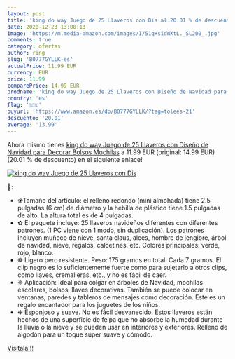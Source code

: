 ```yaml
---
layout: post
title: 'king do way Juego de 25 Llaveros con Dis al 20.01 % de descuento'
date: 2020-12-23 13:08:13
image: 'https://m.media-amazon.com/images/I/51q+sidWXtL._SL200_.jpg'
comments: true
category: ofertas
author: ring
slug: 'B0777GYLLK-es'
actualPrice: 11.99 EUR
currency: EUR
price: 11.99
comparePrice: 14.99 EUR
prodname: 'king do way Juego de 25 Llaveros con Diseño de Navidad para Decorar Bolsos  Mochilas'
country: 'es'
flag: '🇪🇸'
buyurl: 'https://www.amazon.es/dp/B0777GYLLK/?tag=tolees-21'
descuento: '20.01'
average: '13.99'
---
```


Ahora mismo tienes [king do way Juego de 25 Llaveros con Diseño de Navidad para Decorar Bolsos  Mochilas](https://www.amazon.es/dp/B0777GYLLK/?tag=tolees-21) a 11.99 EUR (original: 14.99 EUR) (20.01 %  de descuento) en el siguiente enlace!

[![king do way Juego de 25 Llaveros con Dis](https://m.media-amazon.com/images/I/51q+sidWXtL._SL200_.jpg)](https://www.amazon.es/dp/B0777GYLLK/?tag=tolees-21)

🔎:

- ❀Tamaño del artículo: el relleno redondo (mini almohada) tiene 2.5 pulgadas (6 cm) de diámetro y la hebilla de plástico tiene 1.5 pulgadas de alto. La altura total es de 4 pulgadas.
- ✿ El paquete incluye: 25 llaveros navideños diferentes con diferentes patrones. (1 PC viene con 1 modo, sin duplicación). Los patrones incluyen muñeco de nieve, santa claus, alces, hombre de jengibre, árbol de navidad, nieve, regalos, calcetines, etc. Colores principales: verde, rojo, blanco.
- ❁ Ligero pero resistente. Peso: 175 gramos en total. Cada 7 gramos. El clip negro es lo suficientemente fuerte como para sujetarlo a otros clips, como llaves, cremalleras, etc., y no es fácil de caer.
- ❈ Aplicación: Ideal para colgar en árboles de Navidad, mochilas escolares, bolsos, llaves decorativas. También se puede colocar en ventanas, paredes y tableros de mensajes como decoración. Este es un regalo encantador para los juguetes de los niños.
- ❉ Esponjoso y suave. No es fácil desvanecido. Estos llaveros están hechos de una superficie de felpa que no absorbe la humedad durante la lluvia o la nieve y se pueden usar en interiores y exteriores. Relleno de algodón para un toque súper suave y cómodo.

[Visítala!!!](https://www.amazon.es/dp/B0777GYLLK/?tag=tolees-21)
